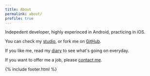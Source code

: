 ```yaml
---
title: About
permalink: about/
profile: true
---
```


Indepedent developer, highly experinced in Android, practicing in iOS. 

You can check my [studio], or fork me on [GitHub]. 

If you like me, read my [diary] to see what's going on everyday. 

If you want to offer me a job, please [contact me][].

[contact me]: mailto:shinado023@gmail.com
[studio]: http://mocaa.applinzi.com
[GitHub]: http://github.com/shinado
[diary]: http://1.yilaunch.sinaapp.com/diary/diary.php

{% include footer.html %}